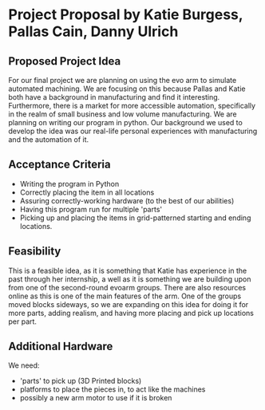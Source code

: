 # Project Proposal by Katie Burgess, Pallas Cain, Danny Ulrich

## Proposed Project Idea

For our final project we are planning on using the evo arm to simulate automated machining. We are focusing on this because Pallas and Katie both have a background in manufacturing and find it interesting. Furthermore, there is a market for more accessible automation, specifically in the realm of small business and low volume manufacturing. We are planning on writing our program in python. Our background we used to develop the idea was our real-life personal experiences with manufacturing and the automation of it.

## Acceptance Criteria

- Writing the program in Python
- Correctly placing the item in all locations
- Assuring correctly-working hardware (to the best of our abilities)
- Having this program run for multiple 'parts'
- Picking up and placing the items in grid-patterned starting and ending locations.

## Feasibility

This is a feasible idea, as it is something that Katie has experience in the past through her internship, a well as it is something we are building upon from one of the second-round evoarm groups. There are also resources online as this is one of the main features of the arm. One of the groups moved blocks sideways, so we are expanding on this idea for doing it for more parts, adding realism, and having more placing and pick up locations per part.

## Additional Hardware

We need:

- 'parts' to pick up (3D Printed blocks)
- platforms to place the pieces in, to act like the machines
- possibly a new arm motor to use if it is broken
